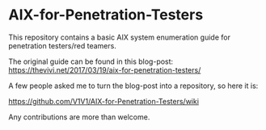 # AIX-for-Penetration-Testers
This repository contains a basic AIX system enumeration guide for penetration testers/red teamers.

The original guide can be found in this blog-post:
https://thevivi.net/2017/03/19/aix-for-penetration-testers/

A few people asked me to turn the blog-post into a repository, so here it is:

https://github.com/V1V1/AIX-for-Penetration-Testers/wiki


Any contributions are more than welcome.

 

